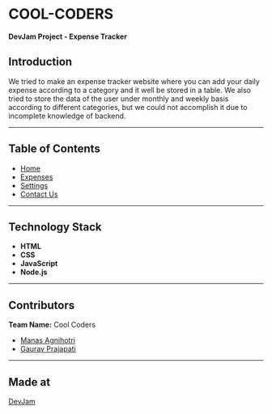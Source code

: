# COOL-CODERS  
**DevJam Project - Expense Tracker**

## Introduction  
We tried to make an expense tracker website where you can add your daily expense according to a category and it well be stored in a table. We also tried to store the data of the user under monthly and weekly basis according to different categories, but we could not accomplish it due to incomplete knowledge of backend.

---

## Table of Contents  
- [Home](#)  
- [Expenses](#)  
- [Settings](#)  
- [Contact Us](#)  

---

## Technology Stack  
- **HTML**  
- **CSS**  
- **JavaScript**  
- **Node.js**

---

## Contributors  
**Team Name:** Cool Coders  
- [Manas Agnihotri](https://github.com/Manas-Agnihotri-MNNIT)  
- [Gaurav Prajapati](https://github.com/gaurav9479)  

---

## Made at  
[DevJam](https://weekendofcode.computercodingclub.in/)  



